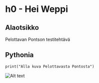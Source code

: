 # h0 - Hei Weppi

## Alaotsikko

Pelottavan Pontson testitehtävä

## Pythonia
    print("Alla kuva Pelottavasta Pontosta")

![Alt text](https://i.imgur.com/ACGfzOY.png)
